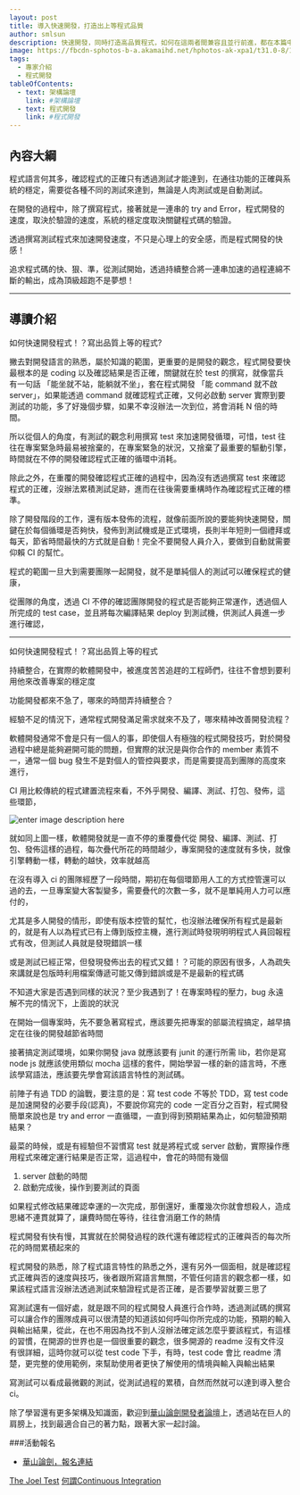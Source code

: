 ```yaml
---
layout: post
title: 導入快速開發，打造出上等程式品質
author: smlsun
description: 快速開發，同時打造高品質程式，如何在這兩者間兼容且並行前進，都在本篇中一一介紹
image: https://fbcdn-sphotos-b-a.akamaihd.net/hphotos-ak-xpa1/t31.0-8/10498640_533783346727183_7443524669347072895_o.jpg
tags:
  - 專家介紹
  - 程式開發
tableOfContents:
  - text: 架構論壇
    link: #架構論壇
  - text: 程式開發
    link: #程式開發
---
```


## 內容大綱

程式語言何其多，確認程式的正確只有透過測試才能達到，在通往功能的正確與系統的穩定，需要從各種不同的測試來達到，無論是人肉測試或是自動測試。

在開發的過程中，除了撰寫程式，接著就是一連串的 try and Error，程式開發的速度，取決於驗證的速度，系統的穩定度取決關鍵程式碼的驗證。

透過撰寫測試程式來加速開發速度，不只是心理上的安全感，而是程式開發的快感！

追求程式碼的快、狠、準，從測試開始，透過持續整合將一連串加速的過程連綿不斷的輸出，成為頂級超跑不是夢想！

---

## 導讀介紹

如何快速開發程式！？寫出品質上等的程式?

撇去對開發語言的熟悉，屬於知識的範圍，更重要的是開發的觀念，程式開發要快最根本的是 coding 以及確認結果是否正確，關鍵就在於 test 的撰寫，就像當兵有一句話 「能坐就不站，能躺就不坐」，套在程式開發 「能 command 就不啟 server」，如果能透過 command 就確認程式正確，又何必啟動 server 實際到要測試的功能，多了好幾個步驟，如果不幸沒辦法一次到位，將會消耗 N 倍的時間。


所以從個人的角度，有測試的觀念利用撰寫 test 來加速開發循環，可惜，test 往往在專案緊急時最易被捨棄的，在專案緊急的狀況，又捨棄了最重要的驅動引擎，時間就在不停的開發確認程式正確的循環中消耗。

除此之外，在重覆的開發確認程式正確的過程中，因為沒有透過撰寫 test 來確認程式的正確，沒辦法累積測試足跡，進而在往後需要重構時作為確認程式正確的標準。

除了開發階段的工作，還有版本發佈的流程，就像前面所說的要能夠快速開發，關鍵在於每個循環是否夠快，發佈到測試機或是正式環境，長則半年短則一個禮拜或每天，節省時間最快的方式就是自動！完全不要開發人員介入，要做到自動就需要仰賴  CI 的幫忙。



程式的範圍一旦大到需要團隊一起開發，就不是單純個人的測試可以確保程式的健康，

從團隊的角度，透過 CI 不停的確認團隊開發的程式是否能夠正常運作，透過個人所完成的 test case，並且將每次編譯結果 deploy 到測試機，供測試人員進一步進行確認，

---

如何快速開發程式！？寫出品質上等的程式

持續整合，在實際的軟體開發中，被進度苦苦追趕的工程師們，往往不會想到要利用他來改善專案的穩定度

功能開發都來不急了，哪來的時間弄持續整合？

經驗不足的情況下，通常程式開發滿足需求就來不及了，哪來精神改善開發流程？

軟體開發通常不會是只有一個人的事，即使個人有極強的程式開發技巧，對於開發過程中總是能夠避開可能的問題，但實際的狀況是與你合作的 member 素質不一，通常一個 bug 發生不是對個人的管控與要求，而是需要提高到團隊的高度來進行，

CI 用比較傳統的程式建置流程來看，不外乎開發、編譯、測試、打包、發佈，這些環節，

![enter image description here][1]

就如同上圖一樣，軟體開發就是一直不停的重覆疊代從 開發、編譯、測試、打包、發佈這樣的過程，每次疊代所花的時間越少，專案開發的速度就有多快，就像引擎轉動一樣，轉動的越快，效率就越高

在沒有導入 ci 的團隊經歷了一段時間，期初在每個環節用人工的方式控管還可以過的去，一旦專案變大客製變多，需要疊代的次數一多，就不是單純用人力可以應付的，

尤其是多人開發的情形，即使有版本控管的幫忙，也沒辦法確保所有程式是最新的，就是有人以為程式已有上傳到版控主機，進行測試時發現明明程式人員回報程式有改，但測試人員就是發現錯誤一樣

或是測試已經正常，但發現發佈出去的程式又錯！？可能的原因有很多，人為疏失來講就是包版時利用檔案傳遞可能又傳到錯誤或是不是最新的程式碼

不知道大家是否遇到同樣的狀況？至少我遇到了！在專案時程的壓力，bug 永遠解不完的情況下，上面說的狀況


在開始一個專案時，先不要急著寫程式，應該要先把專案的部屬流程搞定，越早搞定在往後的開發越節省時間

接著搞定測試環境，如果你開發 java 就應該要有 junit 的運行所需 lib，若你是寫 node js 就應該使用類似 mocha 這樣的套件，開始學習一樣的新的語言時，不應該學寫語法，應該要先學會寫該語言特性的測試碼。

前陣子有過 TDD 的論戰，要注意的是：寫 test code 不等於 TDD，寫 test code 是加速開發的必要手段(認真)，不要說你寫完的 code 一定百分之百對，程式開發簡單來說也是 try and error 一直循環，一直到得到預期結果為止，如何驗證預期結果？

最菜的時候，或是有經驗但不習慣寫 test 就是將程式或 server 啟動，實際操作應用程式來確定運行結果是否正常，這過程中，會花的時間有幾個

1. server 啟動的時間
2. 啟動完成後，操作到要測試的頁面

如果程式修改結果確認幸運的一次完成，那倒還好，重覆幾次你就會想殺人，造成思緒不連貫就算了，讓費時間在等待，往往會消磨工作的熱情

程式開發有快有慢，其實就在於開發過程的跌代還有確認程式的正確與否的每次所花的時間累積起來的


程式開發的熟悉，除了程式語言特性的熟悉之外，還有另外一個面相，就是確認程式正確與否的速度與技巧，後者跟所寫語言無關，不管任何語言的觀念都一樣，如果該程式語言沒辦法透過測試來驗證程式是否正確，是否要學習就要三思了

寫測試還有一個好處，就是跟不同的程式開發人員進行合作時，透過測試碼的撰寫可以讓合作的團隊成員可以很清楚的知道該如何呼叫你所完成的功能，預期的輸入與輸出結果，從此，在也不用因為找不到人沒辦法確定該怎麼乎要該程式，有這樣的習慣，在開源的世界也是一個很重要的觀念，很多開源的 readme 沒有文件沒有很詳細，這時你就可以從 test code 下手，有時，test code 會比 readme 清楚，更完整的使用範例，來幫助使用者更快了解使用的情境與輸入與輸出結果

寫測試可以看成最微觀的測試，從測試過程的累積，自然而然就可以達到導入整合 ci。

除了學習還有更多架構及知識面，歡迎到[華山論劍開發者論壇](https://ticket.aotter.net/76)上，透過站在巨人的肩膀上，找到最適合自己的著力點，跟著大家一起討論。

###活動報名

 * [華山論劍，報名連結](https://ticket.aotter.net/76)


[The Joel Test][2]
[何謂Continuous Integration][3]


  [1]: https://lh6.googleusercontent.com/-kHmKj9EoO1E/U6Kyq0QI_aI/AAAAAAAAOZw/q4_tkI4DCxg/s0/continuous-integration-design-process.png "continuous-integration-design-process.png"
  [2]: http://www.joelonsoftware.com/articles/fog0000000043.html
  [3]: https://www.ptt.cc/bbs/Soft_Job/M.1390977011.A.FC1.html
